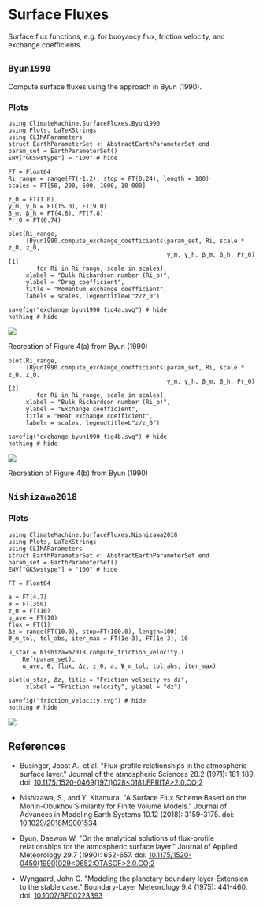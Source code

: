 # Surface Fluxes

Surface flux functions, e.g. for buoyancy flux, friction velocity, and
exchange coefficients.

## `Byun1990`

Compute surface fluxes using the approach in Byun (1990).

### Plots

```@example byun1990
using ClimateMachine.SurfaceFluxes.Byun1990
using Plots, LaTeXStrings
using CLIMAParameters
struct EarthParameterSet <: AbstractEarthParameterSet end
param_set = EarthParameterSet()
ENV["GKSwstype"] = "100" # hide

FT = Float64
Ri_range = range(FT(-1.2), stop = FT(0.24), length = 100)
scales = FT[50, 200, 600, 1000, 10_000]

z_0 = FT(1.0)
γ_m, γ_h = FT(15.0), FT(9.0)
β_m, β_h = FT(4.8), FT(7.8)
Pr_0 = FT(0.74)

plot(Ri_range,
     [Byun1990.compute_exchange_coefficients(param_set, Ri, scale * z_0, z_0,
                                             γ_m, γ_h, β_m, β_h, Pr_0)[1]
        for Ri in Ri_range, scale in scales],
     xlabel = "Bulk Richardson number (Ri_b)",
     ylabel = "Drag coefficient",
     title = "Momentum exchange coefficient",
     labels = scales, legendtitle=L"z/z_0")

savefig("exchange_byun1990_fig4a.svg") # hide
nothing # hide
```
![](exchange_byun1990_fig4a.svg)

Recreation of Figure 4(a) from Byun (1990)

```@example byun1990
plot(Ri_range,
     [Byun1990.compute_exchange_coefficients(param_set, Ri, scale * z_0, z_0,
                                             γ_m, γ_h, β_m, β_h, Pr_0)[2]
        for Ri in Ri_range, scale in scales],
     xlabel = "Bulk Richardson number (Ri_b)",
     ylabel = "Exchange coefficient",
     title = "Heat exchange coefficient",
     labels = scales, legendtitle=L"z/z_0")

savefig("exchange_byun1990_fig4b.svg") # hide
nothing # hide
```
![](exchange_byun1990_fig4b.svg)

Recreation of Figure 4(b) from Byun (1990)

## `Nishizawa2018`

### Plots

```@example nishizawa2018
using ClimateMachine.SurfaceFluxes.Nishizawa2018
using Plots, LaTeXStrings
using CLIMAParameters
struct EarthParameterSet <: AbstractEarthParameterSet end
param_set = EarthParameterSet()
ENV["GKSwstype"] = "100" # hide

FT = Float64

a = FT(4.7)
θ = FT(350)
z_0 = FT(10)
u_ave = FT(10)
flux = FT(1)
Δz = range(FT(10.0), stop=FT(100.0), length=100)
Ψ_m_tol, tol_abs, iter_max = FT(1e-3), FT(1e-3), 10

u_star = Nishizawa2018.compute_friction_velocity.(
    Ref(param_set),
    u_ave, θ, flux, Δz, z_0, a, Ψ_m_tol, tol_abs, iter_max)

plot(u_star, Δz, title = "Friction velocity vs dz",
     xlabel = "Friction velocity", ylabel = "dz")

savefig("friction_velocity.svg") # hide
nothing # hide
```
![](friction_velocity.svg)

## References

- Businger, Joost A., et al. "Flux-profile relationships in the atmospheric surface
  layer." Journal of the atmospheric Sciences 28.2 (1971): 181-189.
  doi: [10.1175/1520-0469(1971)028<0181:FPRITA>2.0.CO;2](https://doi.org/10.1175/1520-0469(1971)028<0181:FPRITA>2.0.CO;2)

- Nishizawa, S., and Y. Kitamura. "A Surface Flux Scheme Based on the Monin-Obukhov
  Similarity for Finite Volume Models." Journal of Advances in Modeling Earth Systems
  10.12 (2018): 3159-3175.
  doi: [10.1029/2018MS001534](https://doi.org/10.1029/2018MS001534)

- Byun, Daewon W. "On the analytical solutions of flux-profile relationships for the
  atmospheric surface layer." Journal of Applied Meteorology 29.7 (1990): 652-657.
  doi: [10.1175/1520-0450(1990)029<0652:OTASOF>2.0.CO;2](https://doi.org/10.1175/1520-0450(1990)029<0652:OTASOF>2.0.CO;2)

- Wyngaard, John C. "Modeling the planetary boundary layer-Extension to the stable case."
  Boundary-Layer Meteorology 9.4 (1975): 441-460.
  doi: [10.1007/BF00223393](https://doi.org/10.1007/BF00223393)
